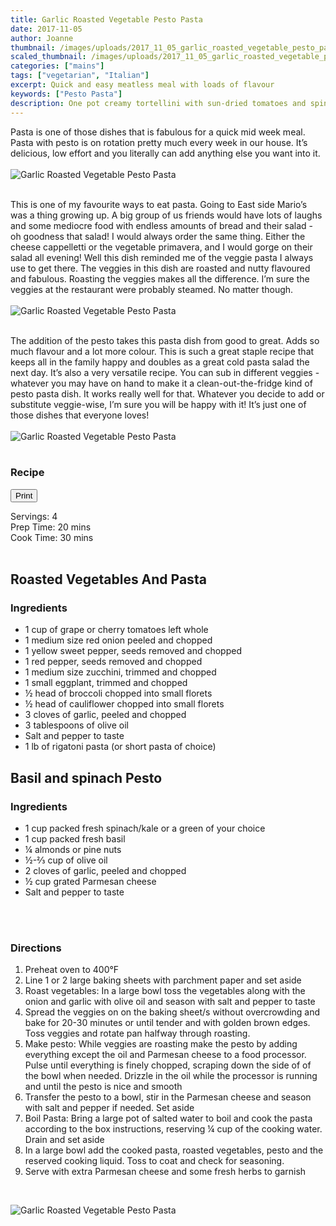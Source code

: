 ```yaml
---
title: Garlic Roasted Vegetable Pesto Pasta
date: 2017-11-05
author: Joanne
thumbnail: /images/uploads/2017_11_05_garlic_roasted_vegetable_pesto_pasta_1.jpg
scaled_thumbnail: /images/uploads/2017_11_05_garlic_roasted_vegetable_pesto_pasta_0.jpg
categories: ["mains"]
tags: ["vegetarian", "Italian"]
excerpt: Quick and easy meatless meal with loads of flavour
keywords: ["Pesto Pasta"]
description: One pot creamy tortellini with sun-dried tomatoes and spinach 
---
```

<span class="blog-text">

Pasta is one of those dishes that is fabulous for a quick mid week meal.  Pasta with pesto is on rotation pretty much every week in our house. It’s delicious, low effort and you literally can add anything else you want into it.
<br>
<br>
![Garlic Roasted Vegetable Pesto Pasta](/images/uploads/2017_11_05_garlic_roasted_vegetable_pesto_pasta_4.jpg)
<br>
<br>

This is one of my favourite ways to eat pasta. Going to East side Mario’s was a thing growing up. A big group of us friends would have lots of laughs and some mediocre food with endless amounts of bread and their salad - oh goodness that salad! I would always order the same thing. Either the cheese cappelletti or the vegetable primavera, and I would gorge on their salad all evening! Well this dish reminded me of the veggie pasta I always use to get there. The veggies in this dish are roasted and nutty flavoured and fabulous. Roasting the veggies makes all the difference. I’m sure the veggies at the restaurant were probably steamed. No matter though.
<br>
<br>
![Garlic Roasted Vegetable Pesto Pasta](/images/uploads/2017_11_05_garlic_roasted_vegetable_pesto_pasta_3.jpg)
<br>
<br>

The addition of the pesto takes this pasta dish from good to great.  Adds so much flavour and a lot more colour. This is such a great staple recipe that keeps all in the family happy and doubles as a great cold pasta salad the next day.  It’s also a very versatile recipe. You can sub in different veggies - whatever you may have on hand to make it a clean-out-the-fridge kind of pesto pasta dish.  It works really well for that.  Whatever you decide to add or substitute veggie-wise, I’m sure you will be happy with it! It’s just one of those dishes that everyone loves!
<br>
<br>
![Garlic Roasted Vegetable Pesto Pasta](/images/uploads/2017_11_05_garlic_roasted_vegetable_pesto_pasta_2.jpg)
<br>
<br>

</span>

### Recipe
<div print_button><form>
<input type="button" value="Print" class="btn__print" onClick="window.print()">
</form></div>

<div>Servings: <span itemprop="recipeYield">4</div>
<div>Prep Time: <meta itemprop="prepTime" content="PT20M">20 mins</div>
<div>Cook Time: <meta itemprop="cookTime" content="PT30M">30 mins</div>
</br>

## Roasted Vegetables And Pasta
### Ingredients
* <span itemprop="recipeIngredient">1 cup of grape or cherry tomatoes left whole</span>
* <span itemprop="recipeIngredient">1 medium size red onion peeled and chopped</span>
* <span itemprop="recipeIngredient">1 yellow sweet pepper, seeds removed and chopped</span>
* <span itemprop="recipeIngredient">1 red pepper, seeds removed and chopped</span>
* <span itemprop="recipeIngredient">1 medium size zucchini, trimmed and chopped</span>
* <span itemprop="recipeIngredient">1 small eggplant, trimmed and chopped</span>
* <span itemprop="recipeIngredient">½ head of broccoli chopped into small florets</span>
* <span itemprop="recipeIngredient">½ head of cauliflower chopped into small florets</span>
* <span itemprop="recipeIngredient">3 cloves of garlic, peeled and chopped </span>
* <span itemprop="recipeIngredient">3 tablespoons of olive oil </span>
* <span itemprop="recipeIngredient">Salt and pepper to taste</span>
* <span itemprop="recipeIngredient">1 lb of rigatoni pasta (or short pasta of choice) </span>

## Basil and spinach Pesto
### Ingredients
* <span itemprop="recipeIngredient">1 cup packed fresh spinach/kale or a green of your choice</span>
* <span itemprop="recipeIngredient">1 cup packed fresh basil</span>
* <span itemprop="recipeIngredient">¼ almonds or pine nuts</span>
* <span itemprop="recipeIngredient">½-&frac23; cup of olive oil</span>
* <span itemprop="recipeIngredient">2 cloves of garlic, peeled and chopped </span>
* <span itemprop="recipeIngredient">½ cup grated Parmesan cheese</span>
* <span itemprop="recipeIngredient">Salt and pepper to taste </span>
</br>
</br>

### Directions
1. Preheat oven to 400°F
1. Line 1 or 2 large baking sheets with parchment paper and set aside
1. Roast vegetables: In a large bowl toss the vegetables along with the onion and garlic with olive oil and season with salt and pepper to taste
1. Spread the veggies on on the baking sheet/s without overcrowding and bake for 20-30 minutes or until tender and with golden brown edges. Toss veggies and rotate pan halfway through roasting. 
1. Make pesto: While veggies are roasting make the pesto by adding everything except the oil and Parmesan cheese to a food processor. Pulse until everything is finely chopped, scraping down the side of of the bowl when needed. Drizzle in the oil while the processor is running and until the pesto is nice and smooth
1. Transfer the pesto to a bowl, stir in the Parmesan cheese and season with salt and pepper if needed. Set aside
1. Boil Pasta: Bring a large pot of salted water to boil and cook the pasta according to the box instructions, reserving ¼ cup of the cooking water. Drain and set aside
1. In a large bowl add the cooked pasta, roasted vegetables, pesto and the reserved cooking liquid. Toss to coat and check for seasoning.
1. Serve with extra Parmesan cheese and some fresh herbs to garnish 
<br>

![Garlic Roasted Vegetable Pesto Pasta](/images/uploads/2017_11_05_garlic_roasted_vegetable_pesto_pasta_5.jpg)
